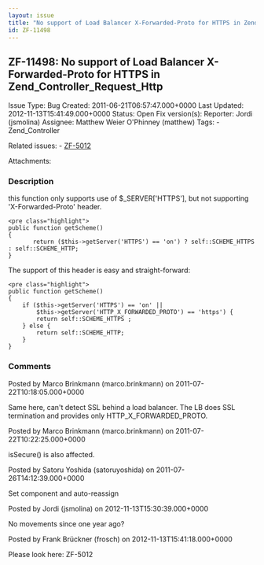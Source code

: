 ```yaml
---
layout: issue
title: "No support of Load Balancer X-Forwarded-Proto for HTTPS in Zend_Controller_Request_Http"
id: ZF-11498
---
```


ZF-11498: No support of Load Balancer X-Forwarded-Proto for HTTPS in Zend\_Controller\_Request\_Http
----------------------------------------------------------------------------------------------------

 Issue Type: Bug Created: 2011-06-21T06:57:47.000+0000 Last Updated: 2012-11-13T15:41:49.000+0000 Status: Open Fix version(s): 
 Reporter:  Jordi (jsmolina)  Assignee:  Matthew Weier O'Phinney (matthew)  Tags: - Zend\_Controller
 
 Related issues: - [ZF-5012](/issues/browse/ZF-5012)
 
 Attachments: 
### Description

this function only supports use of $\_SERVER['HTTPS'], but not supporting 'X-Forwarded-Proto' header.

 
    <pre class="highlight">
    public function getScheme()
    {
           return ($this->getServer('HTTPS') == 'on') ? self::SCHEME_HTTPS : self::SCHEME_HTTP;
    }


The support of this header is easy and straight-forward:

 
    <pre class="highlight">
    public function getScheme()
    {
        if ($this->getServer('HTTPS') == 'on' || 
            $this->getServer('HTTP_X_FORWARDED_PROTO') == 'https') {
            return self::SCHEME_HTTPS ;
        } else {        
            return self::SCHEME_HTTP;
        }
    }


 

 

### Comments

Posted by Marco Brinkmann (marco.brinkmann) on 2011-07-22T10:18:05.000+0000

Same here, can't detect SSL behind a load balancer. The LB does SSL termination and provides only HTTP\_X\_FORWARDED\_PROTO.

 

 

Posted by Marco Brinkmann (marco.brinkmann) on 2011-07-22T10:22:25.000+0000

isSecure() is also affected.

 

 

Posted by Satoru Yoshida (satoruyoshida) on 2011-07-26T14:12:39.000+0000

Set component and auto-reassign

 

 

Posted by Jordi (jsmolina) on 2012-11-13T15:30:39.000+0000

No movements since one year ago?

 

 

Posted by Frank Brückner (frosch) on 2012-11-13T15:41:18.000+0000

Please look here: ZF-5012

 

 